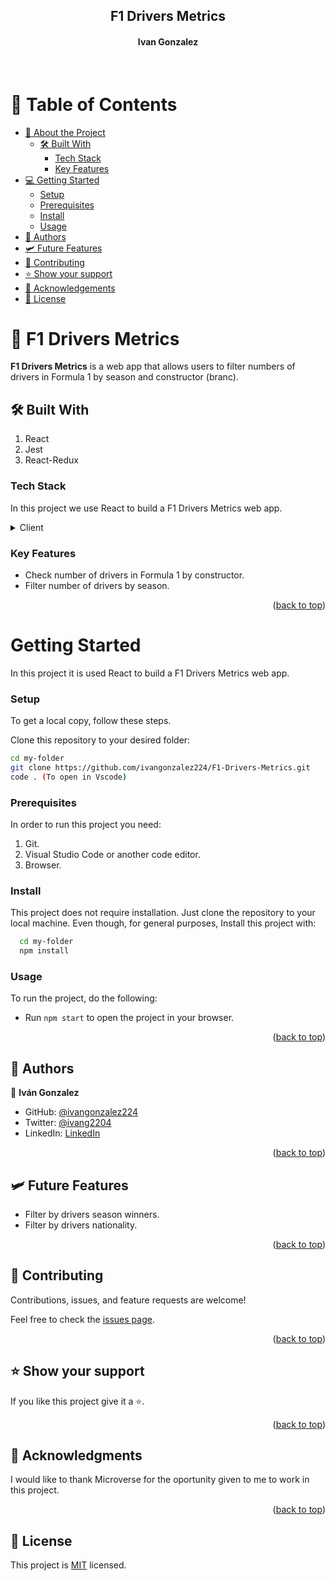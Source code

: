 <div align="center">
  <h2><b>F1 Drivers Metrics</b></h2>
  <h4>Ivan Gonzalez</h4> 
</div>
<br>

# 📗 Table of Contents

- [📖 About the Project](#about-project) 
  - [🛠 Built With](#built-with)
    - [Tech Stack](#tech-stack)
    - [Key Features](#key-features)
- [💻 Getting Started](#getting-started)
  - [Setup](#setup)
  - [Prerequisites](#prerequisites)
  - [Install](#install)
  - [Usage](#usage)
- [👥 Authors](#authors)
- [🛩️ Future Features](#future-features)
- [🤝 Contributing](#contributing)
- [⭐️ Show your support](#support)
- [🙏 Acknowledgements](#acknowledgements)
- [📝 License](#license)

# 📖 F1 Drivers Metrics <a name="about-project"></a>

**F1 Drivers Metrics** is a web app that allows users to filter numbers of drivers in Formula 1 by season and constructor (branc).

## 🛠 Built With <a name="built-with"></a>

1. React
2. Jest
3. React-Redux

### Tech Stack <a name="tech-stack"></a>

In this project we use React to build a F1 Drivers Metrics web app.
<details>
  <summary>Client</summary>
  <ul>
    <li><a href="https://es.react.dev/">React</a></li>
    <li><a href="https://jestjs.io/">Jest</a></li>
    <li><a href="https://react-redux.js.org/">React-Redux</a></li>
  </ul>
</details>

### Key Features <a name="key-features"></a>

- Check number of drivers in Formula 1 by constructor.
- Filter number of drivers by season.

<p align="right">(<a href="#readme-top">back to top</a>)</p>

# Getting Started <a name="getting-started"></a>

In this project it is used React to build a F1 Drivers Metrics web app.

### Setup

To get a local copy, follow these steps.

Clone this repository to your desired folder:

  ```sh
  cd my-folder
  git clone https://github.com/ivangonzalez224/F1-Drivers-Metrics.git
  code . (To open in Vscode)
```

### Prerequisites

In order to run this project you need:

1. Git.
2. Visual Studio Code or another code editor.
3. Browser.  
  
  
### Install

This project does not require installation. Just clone the repository to your local machine.
Even though, for general purposes, Install this project with:
```sh
  cd my-folder
  npm install
```

### Usage

To run the project, do the following:
- Run `npm start` to open the project in your browser.

<p align="right">(<a href="#readme-top">back to top</a>)</p>

## 👥 Authors <a name="authors"></a>

👤 **Iván Gonzalez**

- GitHub: [@ivangonzalez224](https://github.com/ivangonzalez224)
- Twitter: [@ivang2204](https://twitter.com/ivang2204)
- LinkedIn: [LinkedIn](https://linkedin.com/in/iván-gonzalez-robles-957491275)


<p align="right">(<a href="#readme-top">back to top</a>)</p>

## 🛩️ Future Features <a name="future-features"></a>

- Filter by drivers season winners.
- Filter by drivers nationality.

<p align="right">(<a href="#readme-top">back to top</a>)</p>

## 🤝 Contributing <a name="contributing"></a>

Contributions, issues, and feature requests are welcome!

Feel free to check the [issues page](https://github.com/ivangonzalez224/Space-Travelers-Hub/issues).

<p align="right">(<a href="#readme-top">back to top</a>)</p>

## ⭐️ Show your support <a name="support"></a>

If you like this project give it a ⭐️.

<p align="right">(<a href="#readme-top">back to top</a>)</p>

## 🙏 Acknowledgments <a name="acknowledgements"></a>

I would like to thank Microverse for the oportunity given to me to work in this project.

<p align="right">(<a href="#readme-top">back to top</a>)</p>

## 📝 License <a name="license"></a>

This project is [MIT](./LICENSE) licensed.